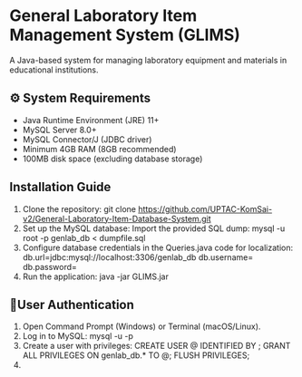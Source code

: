 # **General Laboratory Item Management System (GLIMS)**
A Java-based system for managing laboratory equipment and materials in educational institutions.
## ⚙️ **System Requirements**
- Java Runtime Environment (JRE) 11+
- MySQL Server 8.0+
- MySQL Connector/J (JDBC driver)
- Minimum 4GB RAM (8GB recommended)
- 100MB disk space (excluding database storage)
## **Installation Guide**
1. Clone the repository:
   git clone https://github.com/UPTAC-KomSai-v2/General-Laboratory-Item-Database-System.git
2. Set up the MySQL database:
   Import the provided SQL dump:
   mysql -u root -p genlab_db < dumpfile.sql
3. Configure database credentials in the Queries.java code for localization:
   db.url=jdbc:mysql://localhost:3306/genlab_db
   db.username=<username>
   db.password=<password>
4. Run the application:
   java -jar GLIMS.jar
## 🔐**User Authentication**
1. Open Command Prompt (Windows) or Terminal (macOS/Linux).
2. Log in to MySQL:
   mysql -u <username> -p
3. Create a user with privileges:
   CREATE USER <username>@<hostname> IDENTIFIED BY <password>;
   GRANT ALL PRIVILEGES ON genlab_db.* TO <username>@<hostname>;
   FLUSH PRIVILEGES;
4. 
